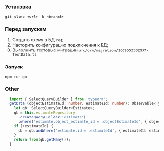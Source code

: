 ### Установка
`git clone <url> -b <branch>`

### Перед запуском
1. Создать схему в БД `req`;
2. Насторить конфигурацию подключения к БД;
3. Выполнить тестовые миграции `src/orm/migration/1639553582937-TestData.ts`

### Запуск
`npm run go`


### Other
```typescript
  import { SelectQueryBuilder } from 'typeorm';
  getData (objectEstimateId: number, estimateId: number): Observable<Type[]> {
    let qb: SelectQueryBuilder<Estimate>;
    qb = this.estimateRepository
      .createQueryBuilder('estimate')
      .where('estimate.object_estimate_id = :objectEstimateId', { objectEstimateId: objectEstimateId });
    if (+estimateId) {
      qb = qb.andWhere('estimate.id = :estimateId', { estimateId: estimateId });
    }
    return from(qb.getMany());
  }
```
